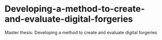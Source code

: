# Developing-a-method-to-create-and-evaluate-digital-forgeries
Master thesis: Developing a method to create and evaluate digital forgeries

